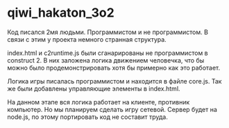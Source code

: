 qiwi_hakaton_3o2
================

Код писался 2мя людьми. Программистом и не программистом. В связи с этим у проекта немного странная структура.

index.html и c2runtime.js были сганарированы не программистом в construct 2.
В них заложена логика движением человечка, что бы можно было продемонстрировать хотя бы примерно как это работает.

Логика игры писалась программистом и находится в файле core.js. Так же были добавлены управляющие элементы в index.html.

На данном этапе вся логика работает на клиенте, противник компьютер. Но мы планируем сделать игру сетевой.
Сервер будет на node.js, по этому портировать код не составит труда.